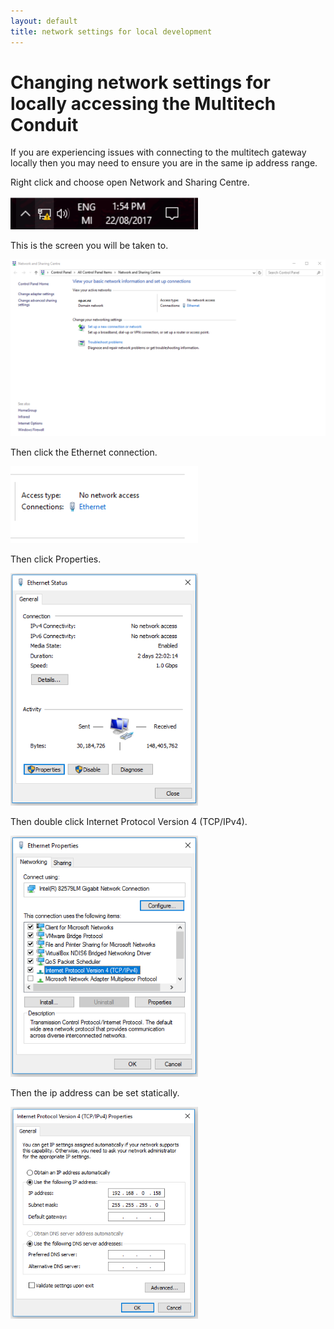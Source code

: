 ```yaml
---
layout: default
title: network settings for local development
---
```


# Changing network settings for locally accessing the Multitech Conduit

If you are experiencing issues with connecting to the multitech gateway locally then you may need to ensure 
you are in the same ip address range.


Right click and choose open Network and Sharing Centre.

<img src="changingNetworkImages/taskbar.png" width="300">


This is the screen you will be taken to.

<img src="changingNetworkImages/networkAndSharing.png" width="600">


Then click the Ethernet connection.

<img src="changingNetworkImages/connection.png" width="300">


Then click Properties.

<img src="changingNetworkImages/status.png" width="300">


Then double click Internet Protocol Version 4 (TCP/IPv4).

<img src="changingNetworkImages/properties.png" width="300">


Then the ip address can be set statically.

<img src="changingNetworkImages/setStatic.png" width="300">

